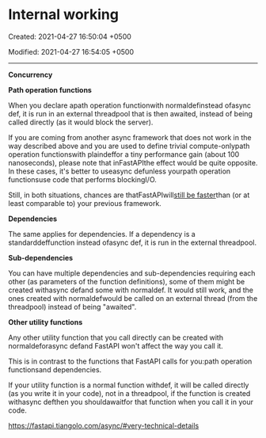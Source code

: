 # Internal working

Created: 2021-04-27 16:50:04 +0500

Modified: 2021-04-27 16:54:05 +0500

---

**Concurrency**

**Path operation functions**

When you declare apath operation functionwith normaldefinstead ofasync def, it is run in an external threadpool that is then awaited, instead of being called directly (as it would block the server).



If you are coming from another async framework that does not work in the way described above and you are used to define trivial compute-onlypath operation functionswith plaindeffor a tiny performance gain (about 100 nanoseconds), please note that inFastAPIthe effect would be quite opposite. In these cases, it's better to useasync defunless yourpath operation functionsuse code that performs blockingI/O.



Still, in both situations, chances are thatFastAPIwill[still be faster](https://fastapi.tiangolo.com/#performance)than (or at least comparable to) your previous framework.



**Dependencies**

The same applies for dependencies. If a dependency is a standarddeffunction instead ofasync def, it is run in the external threadpool.



**Sub-dependencies**

You can have multiple dependencies and sub-dependencies requiring each other (as parameters of the function definitions), some of them might be created withasync defand some with normaldef. It would still work, and the ones created with normaldefwould be called on an external thread (from the threadpool) instead of being "awaited".



**Other utility functions**

Any other utility function that you call directly can be created with normaldeforasync defand FastAPI won't affect the way you call it.



This is in contrast to the functions that FastAPI calls for you:path operation functionsand dependencies.



If your utility function is a normal function withdef, it will be called directly (as you write it in your code), not in a threadpool, if the function is created withasync defthen you shouldawaitfor that function when you call it in your code.



<https://fastapi.tiangolo.com/async/#very-technical-details>

